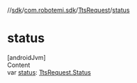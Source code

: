 //[sdk](../../../index.md)/[com.robotemi.sdk](../index.md)/[TtsRequest](index.md)/[status](status.md)



# status  
[androidJvm]  
Content  
var [status](status.md): [TtsRequest.Status](-status/index.md)  




